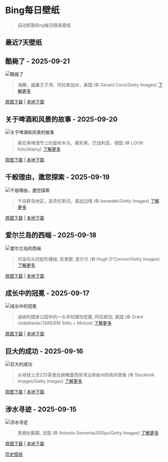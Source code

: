 # Bing每日壁纸

> 自动抓取Bing每日精美壁纸

## 最近7天壁纸

## 酷毙了 - 2025-09-21
![酷毙了](https://cn.bing.com/th?id=OHR.IceOtters_ZH-CN5393791969_UHD.jpg&rf=LaDigue_UHD.jpg&pid=hp&w=3840&h=2160&rs=1&c=4)

> 海獭，威廉王子湾，阿拉斯加州，美国 (© Gerald Corsi/Getty Images)
> [了解更多](https://www.bing.com/search?q=%E6%B5%B7%E7%8D%AD&form=hpcapt&mkt=zh-cn)

[原图下载](https://cn.bing.com/th?id=OHR.IceOtters_ZH-CN5393791969_UHD.jpg&rf=LaDigue_UHD.jpg&pid=hp&w=3840&h=2160&rs=1&c=4) | [本地下载](images/2025/09/2025-09-21.jpg)



## 关于啤酒和风景的故事 - 2025-09-20
![关于啤酒和风景的故事](https://cn.bing.com/th?id=OHR.OktoberfestSwing_ZH-CN5270146600_UHD.jpg&rf=LaDigue_UHD.jpg&pid=hp&w=3840&h=2160&rs=1&c=4)

> 慕尼黑啤酒节上的旋转木马，慕尼黑，巴伐利亚，德国 (© LOOK-foto/Alamy)
> [了解更多](https://www.bing.com/search?q=%E6%85%95%E5%B0%BC%E9%BB%91%E5%95%A4%E9%85%92%E8%8A%82&form=hpcapt&mkt=zh-cn)

[原图下载](https://cn.bing.com/th?id=OHR.OktoberfestSwing_ZH-CN5270146600_UHD.jpg&rf=LaDigue_UHD.jpg&pid=hp&w=3840&h=2160&rs=1&c=4) | [本地下载](images/2025/09/2025-09-20.jpg)



## 千般理由，邀您探索 - 2025-09-19
![千般理由，邀您探索](https://cn.bing.com/th?id=OHR.ThousandIslands_ZH-CN3197750437_UHD.jpg&rf=LaDigue_UHD.jpg&pid=hp&w=3840&h=2160&rs=1&c=4)

> 千岛群岛地区，圣劳伦斯河，美加边境 (© benedek/Getty Images)
> [了解更多](https://www.bing.com/search?q=%E5%8D%83%E5%B2%9B%E7%BE%A4%E5%B2%9B+%E5%8C%97%E7%BE%8E%E6%B4%B2&form=hpcapt&mkt=zh-cn)

[原图下载](https://cn.bing.com/th?id=OHR.ThousandIslands_ZH-CN3197750437_UHD.jpg&rf=LaDigue_UHD.jpg&pid=hp&w=3840&h=2160&rs=1&c=4) | [本地下载](images/2025/09/2025-09-19.jpg)



## 爱尔兰岛的西端 - 2025-09-18
![爱尔兰岛的西端](https://cn.bing.com/th?id=OHR.DunquinIreland_ZH-CN1418844818_UHD.jpg&rf=LaDigue_UHD.jpg&pid=hp&w=3840&h=2160&rs=1&c=4)

> 邓金码头的蛇形楼梯, 凯里郡, 爱尔兰 (© Hugh O'Connor/Getty Images)
> [了解更多](https://www.bing.com/search?q=%E4%B8%81%E6%A0%BC%E5%B0%94%E5%8D%8A%E5%B2%9B&form=hpcapt&mkt=zh-cn)

[原图下载](https://cn.bing.com/th?id=OHR.DunquinIreland_ZH-CN1418844818_UHD.jpg&rf=LaDigue_UHD.jpg&pid=hp&w=3840&h=2160&rs=1&c=4) | [本地下载](images/2025/09/2025-09-18.jpg)



## 成长中的冠冕 - 2025-09-17
![成长中的冠冕](https://cn.bing.com/th?id=OHR.YoungMoose_ZH-CN4639410217_UHD.jpg&rf=LaDigue_UHD.jpg&pid=hp&w=3840&h=2160&rs=1&c=4)

> 迪纳利国家公园中的一头年轻雄性驼鹿, 阿拉斯加, 美国 (© Grant Ordelheide/TANDEM Stills + Motion)
> [了解更多](https://www.bing.com/search?q=%E9%98%BF%E6%8B%89%E6%96%AF%E5%8A%A0%E9%A9%BC%E9%B9%BF&form=hpcapt&mkt=zh-cn)

[原图下载](https://cn.bing.com/th?id=OHR.YoungMoose_ZH-CN4639410217_UHD.jpg&rf=LaDigue_UHD.jpg&pid=hp&w=3840&h=2160&rs=1&c=4) | [本地下载](images/2025/09/2025-09-17.jpg)



## 巨大的成功 - 2025-09-16
![巨大的成功](https://cn.bing.com/th?id=OHR.OzoneEarth_ZH-CN0993915980_UHD.jpg&rf=LaDigue_UHD.jpg&pid=hp&w=3840&h=2160&rs=1&c=4)

> 从地球上空225英里处俯瞰墨西哥湾沿岸各州的夜间景象 (© Stocktrek Images/Getty Images)
> [了解更多](https://www.bing.com/search?q=%E8%87%AD%E6%B0%A7%E6%97%A5&form=hpcapt&mkt=zh-cn)

[原图下载](https://cn.bing.com/th?id=OHR.OzoneEarth_ZH-CN0993915980_UHD.jpg&rf=LaDigue_UHD.jpg&pid=hp&w=3840&h=2160&rs=1&c=4) | [本地下载](images/2025/09/2025-09-16.jpg)



## 涉水寻迹 - 2025-09-15
![涉水寻迹](https://cn.bing.com/th?id=OHR.Echasse_ZH-CN0670369582_UHD.jpg&rf=LaDigue_UHD.jpg&pid=hp&w=3840&h=2160&rs=1&c=4)

> 黑翅长脚鹬, 法国 (© Antonio Sementa/500px/Getty Images)
> [了解更多](https://www.bing.com/search?q=%E9%BB%91%E7%BF%85%E9%95%BF%E8%84%9A%E9%B9%AC&form=hpcapt&mkt=zh-cn)

[原图下载](https://cn.bing.com/th?id=OHR.Echasse_ZH-CN0670369582_UHD.jpg&rf=LaDigue_UHD.jpg&pid=hp&w=3840&h=2160&rs=1&c=4) | [本地下载](images/2025/09/2025-09-15.jpg)



[历史壁纸](images/)

